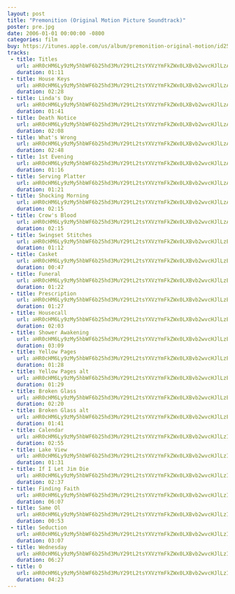 ```yaml
---
layout: post
title: "Premonition (Original Motion Picture Soundtrack)"
poster: pre.jpg
date: 2006-01-01 00:00:00 -0800
categories: film
buy: https://itunes.apple.com/us/album/premonition-original-motion/id250825165?ign-mpt=uo%3D4
tracks:
 - title: Titles
   url: aHR0cHM6Ly9zMy5hbWF6b25hd3MuY29tL2tsYXVzYmFkZWx0LXBvb2wvcHJlLzAxIFRpdGxlcy5tcDM=
   duration: 01:11
 - title: House Keys
   url: aHR0cHM6Ly9zMy5hbWF6b25hd3MuY29tL2tsYXVzYmFkZWx0LXBvb2wvcHJlLzAyIEhvdXNlIEtleXMubXAz
   duration: 02:28
 - title: Linda's Day
   url: aHR0cHM6Ly9zMy5hbWF6b25hd3MuY29tL2tsYXVzYmFkZWx0LXBvb2wvcHJlLzAzIExpbmRhJ3MgRGF5Lm1wMw==
   duration: 01:41
 - title: Death Notice
   url: aHR0cHM6Ly9zMy5hbWF6b25hd3MuY29tL2tsYXVzYmFkZWx0LXBvb2wvcHJlLzA0IERlYXRoIE5vdGljZS5tcDM=
   duration: 02:08
 - title: What's Wrong
   url: aHR0cHM6Ly9zMy5hbWF6b25hd3MuY29tL2tsYXVzYmFkZWx0LXBvb2wvcHJlLzA1IFdoYXQncyBXcm9uZy5tcDM=
   duration: 02:48
 - title: 1st Evening
   url: aHR0cHM6Ly9zMy5hbWF6b25hd3MuY29tL2tsYXVzYmFkZWx0LXBvb2wvcHJlLzA2IDFzdCBFdmVuaW5nLm1wMw==
   duration: 01:16
 - title: Serving Platter
   url: aHR0cHM6Ly9zMy5hbWF6b25hd3MuY29tL2tsYXVzYmFkZWx0LXBvb2wvcHJlLzA3IFNlcnZpbmcgUGxhdHRlci5tcDM=
   duration: 01:21
 - title: Shocking Morning
   url: aHR0cHM6Ly9zMy5hbWF6b25hd3MuY29tL2tsYXVzYmFkZWx0LXBvb2wvcHJlLzA4IFNob2NraW5nIE1vcm5pbmcubXAz
   duration: 02:15
 - title: Crow's Blood
   url: aHR0cHM6Ly9zMy5hbWF6b25hd3MuY29tL2tsYXVzYmFkZWx0LXBvb2wvcHJlLzA5IENyb3cncyBCbG9vZC5tcDM=
   duration: 02:15
 - title: Swingset Stitches
   url: aHR0cHM6Ly9zMy5hbWF6b25hd3MuY29tL2tsYXVzYmFkZWx0LXBvb2wvcHJlLzEwIFN3aW5nc2V0IFN0aXRjaGVzLm1wMw==
   duration: 01:12
 - title: Casket
   url: aHR0cHM6Ly9zMy5hbWF6b25hd3MuY29tL2tsYXVzYmFkZWx0LXBvb2wvcHJlLzExIENhc2tldC5tcDM=
   duration: 00:47
 - title: Funeral
   url: aHR0cHM6Ly9zMy5hbWF6b25hd3MuY29tL2tsYXVzYmFkZWx0LXBvb2wvcHJlLzEyIEZ1bmVyYWwubXAz
   duration: 01:22
 - title: Prescription
   url: aHR0cHM6Ly9zMy5hbWF6b25hd3MuY29tL2tsYXVzYmFkZWx0LXBvb2wvcHJlLzEzIFByZXNjcmlwdGlvbi5tcDM=
   duration: 01:27
 - title: Housecall
   url: aHR0cHM6Ly9zMy5hbWF6b25hd3MuY29tL2tsYXVzYmFkZWx0LXBvb2wvcHJlLzE0IEhvdXNlY2FsbC5tcDM=
   duration: 02:03
 - title: Shower Awakening
   url: aHR0cHM6Ly9zMy5hbWF6b25hd3MuY29tL2tsYXVzYmFkZWx0LXBvb2wvcHJlLzE1IFNob3dlciBBd2FrZW5pbmcubXAz
   duration: 03:09
 - title: Yellow Pages
   url: aHR0cHM6Ly9zMy5hbWF6b25hd3MuY29tL2tsYXVzYmFkZWx0LXBvb2wvcHJlLzE2IFllbGxvdyBQYWdlcy5tcDM=
   duration: 01:28
 - title: Yellow Pages alt
   url: aHR0cHM6Ly9zMy5hbWF6b25hd3MuY29tL2tsYXVzYmFkZWx0LXBvb2wvcHJlLzE3IFllbGxvdyBQYWdlcyBhbHQubXAz
   duration: 01:29
 - title: Broken Glass
   url: aHR0cHM6Ly9zMy5hbWF6b25hd3MuY29tL2tsYXVzYmFkZWx0LXBvb2wvcHJlLzE4IEJyb2tlbiBHbGFzcy5tcDM=
   duration: 02:20
 - title: Broken Glass alt
   url: aHR0cHM6Ly9zMy5hbWF6b25hd3MuY29tL2tsYXVzYmFkZWx0LXBvb2wvcHJlLzE5IEJyb2tlbiBHbGFzcyBhbHQubXAz
   duration: 01:41
 - title: Calendar
   url: aHR0cHM6Ly9zMy5hbWF6b25hd3MuY29tL2tsYXVzYmFkZWx0LXBvb2wvcHJlLzIwIENhbGVuZGFyLm1wMw==
   duration: 02:55
 - title: Lake View
   url: aHR0cHM6Ly9zMy5hbWF6b25hd3MuY29tL2tsYXVzYmFkZWx0LXBvb2wvcHJlLzIxIExha2UgVmlldy5tcDM=
   duration: 01:31
 - title: If I Let Jim Die
   url: aHR0cHM6Ly9zMy5hbWF6b25hd3MuY29tL2tsYXVzYmFkZWx0LXBvb2wvcHJlLzIyIElmIEkgTGV0IEppbSBEaWUubXAz
   duration: 02:37
 - title: Finding Faith
   url: aHR0cHM6Ly9zMy5hbWF6b25hd3MuY29tL2tsYXVzYmFkZWx0LXBvb2wvcHJlLzIzIEZpbmRpbmcgRmFpdGgubXAz
   duration: 06:07
 - title: Same Ol
   url: aHR0cHM6Ly9zMy5hbWF6b25hd3MuY29tL2tsYXVzYmFkZWx0LXBvb2wvcHJlLzI0IFNhbWUgT2wubXAz
   duration: 00:53
 - title: Seduction
   url: aHR0cHM6Ly9zMy5hbWF6b25hd3MuY29tL2tsYXVzYmFkZWx0LXBvb2wvcHJlLzI1IFNlZHVjdGlvbi5tcDM=
   duration: 03:07
 - title: Wednesday
   url: aHR0cHM6Ly9zMy5hbWF6b25hd3MuY29tL2tsYXVzYmFkZWx0LXBvb2wvcHJlLzI2IFdlZG5lc2RheS5tcDM=
   duration: 06:27
 - title: O
   url: aHR0cHM6Ly9zMy5hbWF6b25hd3MuY29tL2tsYXVzYmFkZWx0LXBvb2wvcHJlLzI3IE8ubXAz
   duration: 04:23
---
```

